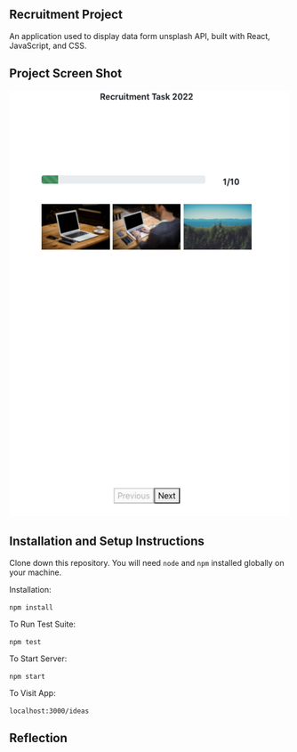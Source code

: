 ## Recruitment Project 

An application used to display data form unsplash API, built with React, JavaScript, and CSS.

## Project Screen Shot

![Alt text](/workate-task.vercel.app_.png?raw=true "Main Page")

## Installation and Setup Instructions

Clone down this repository. You will need `node` and `npm` installed globally on your machine.  

Installation:

`npm install`  

To Run Test Suite:  

`npm test`  

To Start Server:

`npm start`  

To Visit App:

`localhost:3000/ideas`  

## Reflection

  
